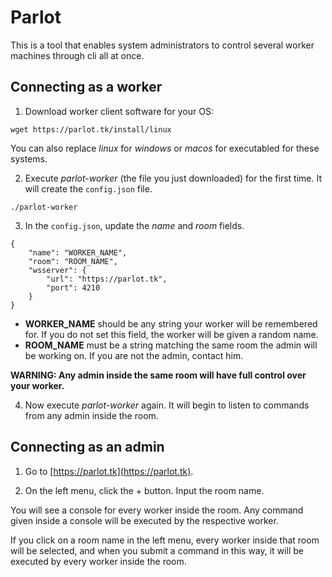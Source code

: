 # Parlot

This is a tool that enables system administrators to control several worker machines through cli all at once.

## Connecting as a worker

1. Download worker client software for your OS:

```
wget https://parlot.tk/install/linux
```

You can also replace *linux* for *windows* or *macos* for executabled for these systems.

2. Execute *parlot-worker* (the file you just downloaded) for the first time. It will create the `config.json` file.

```
./parlot-worker
```

3. In the `config.json`, update the *name* and *room* fields.

```
{
    "name": "WORKER_NAME",
    "room": "ROOM_NAME",
    "wsserver": {
        "url": "https://parlot.tk",
        "port": 4210
    }
}
```

* **WORKER_NAME** should be any string your worker will be remembered for. If you do not set this field, the worker will be given a random name.
* **ROOM_NAME** must be a string matching the same room the admin will be working on. If you are not the admin, contact him.

**WARNING: Any admin inside the same room will have full control over your worker.**

4. Now execute *parlot-worker* again. It will begin to listen to commands from any admin inside the room.

## Connecting as an admin

1. Go to [https://parlot.tk](https://parlot.tk).

2. On the left menu, click the + button. Input the room name.

You will see a console for every worker inside the room. Any command given inside a console will be executed by the respective worker.

If you click on a room name in the left menu, every worker inside that room will be selected, and when you submit a command in this way, it will be executed by every worker inside the room.